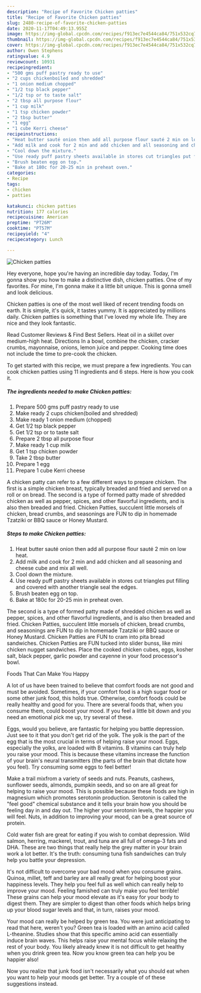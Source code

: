 ```yaml
---
description: "Recipe of Favorite Chicken patties"
title: "Recipe of Favorite Chicken patties"
slug: 2480-recipe-of-favorite-chicken-patties
date: 2020-11-17T04:49:13.955Z
image: https://img-global.cpcdn.com/recipes/f913ec7e4544ca84/751x532cq70/chicken-patties-recipe-main-photo.jpg
thumbnail: https://img-global.cpcdn.com/recipes/f913ec7e4544ca84/751x532cq70/chicken-patties-recipe-main-photo.jpg
cover: https://img-global.cpcdn.com/recipes/f913ec7e4544ca84/751x532cq70/chicken-patties-recipe-main-photo.jpg
author: Owen Stephens
ratingvalue: 4.9
reviewcount: 10931
recipeingredient:
- "500 gms puff pastry ready to use"
- "2 cups chickenboiled and shredded"
- "1 onion medium chopped"
- "1/2 tsp black pepper"
- "1/2 tsp or to taste salt"
- "2 tbsp all purpose flour"
- "1 cup milk"
- "1 tsp chicken powder"
- "2 tbsp butter"
- "1 egg"
- "1 cube Kerri cheese"
recipeinstructions:
- "Heat butter sauté onion then add all purpose flour sauté 2 min on low heat."
- "Add milk and cook for 2 min and add chicken and all seasoning and cheese cube and mix all well."
- "Cool down the mixture."
- "Use ready puff pastry sheets available in stores cut triangles put filling and covered with another triangle seal the edges."
- "Brush beaten egg on top."
- "Bake at 180c for 20-25 min in preheat oven."
categories:
- Recipe
tags:
- chicken
- patties

katakunci: chicken patties 
nutrition: 177 calories
recipecuisine: American
preptime: "PT26M"
cooktime: "PT57M"
recipeyield: "4"
recipecategory: Lunch

---
```



![Chicken patties](https://img-global.cpcdn.com/recipes/f913ec7e4544ca84/751x532cq70/chicken-patties-recipe-main-photo.jpg)

Hey everyone, hope you're having an incredible day today. Today, I'm gonna show you how to make a distinctive dish, chicken patties. One of my favorites. For mine, I'm gonna make it a little bit unique. This is gonna smell and look delicious.

Chicken patties is one of the most well liked of recent trending foods on earth. It is simple, it's quick, it tastes yummy. It is appreciated by millions daily. Chicken patties is something that I've loved my whole life. They are nice and they look fantastic.

Read Customer Reviews &amp; Find Best Sellers. Heat oil in a skillet over medium-high heat. Directions In a bowl, combine the chicken, cracker crumbs, mayonnaise, onions, lemon juice and pepper. Cooking time does not include the time to pre-cook the chicken.


To get started with this recipe, we must prepare a few ingredients. You can cook chicken patties using 11 ingredients and 6 steps. Here is how you cook it.

<!--inarticleads1-->

##### The ingredients needed to make Chicken patties:

1. Prepare 500 gms puff pastry ready to use
1. Make ready 2 cups chicken(boiled and shredded)
1. Make ready 1 onion medium (chopped)
1. Get 1/2 tsp black pepper
1. Get 1/2 tsp or to taste salt
1. Prepare 2 tbsp all purpose flour
1. Make ready 1 cup milk
1. Get 1 tsp chicken powder
1. Take 2 tbsp butter
1. Prepare 1 egg
1. Prepare 1 cube Kerri cheese


A chicken patty can refer to a few different ways to prepare chicken. The first is a simple chicken breast, typically breaded and fried and served on a roll or on bread. The second is a type of formed patty made of shredded chicken as well as pepper, spices, and other flavorful ingredients, and is also then breaded and fried. Chicken Patties, succulent little morsels of chicken, bread crumbs, and seasonings are FUN to dip in homemade Tzatziki or BBQ sauce or Honey Mustard. 

<!--inarticleads2-->

##### Steps to make Chicken patties:

1. Heat butter sauté onion then add all purpose flour sauté 2 min on low heat.
1. Add milk and cook for 2 min and add chicken and all seasoning and cheese cube and mix all well.
1. Cool down the mixture.
1. Use ready puff pastry sheets available in stores cut triangles put filling and covered with another triangle seal the edges.
1. Brush beaten egg on top.
1. Bake at 180c for 20-25 min in preheat oven.


The second is a type of formed patty made of shredded chicken as well as pepper, spices, and other flavorful ingredients, and is also then breaded and fried. Chicken Patties, succulent little morsels of chicken, bread crumbs, and seasonings are FUN to dip in homemade Tzatziki or BBQ sauce or Honey Mustard. Chicken Patties are FUN to cram into pita bread sandwiches. Chicken Patties are FUN tucked into slider bunss, like mini chicken nugget sandwiches. Place the cooked chicken cubes, eggs, kosher salt, black pepper, garlic powder and cayenne in your food processor&#39;s bowl. 

Foods That Can Make You Happy


A lot of us have been trained to believe that comfort foods are not good and must be avoided. Sometimes, if your comfort food is a high sugar food or some other junk food, this holds true. Otherwise, comfort foods could be really healthy and good for you. There are several foods that, when you consume them, could boost your mood. If you feel a little bit down and you need an emotional pick me up, try several of these.

Eggs, would you believe, are fantastic for helping you battle depression. Just see to it that you don't get rid of the yolk. The yolk is the part of the egg that is the most crucial in terms of helping raise your mood. Eggs, especially the yolks, are loaded with B vitamins. B vitamins can truly help you raise your mood. This is because these vitamins increase the function of your brain's neural transmitters (the parts of the brain that dictate how you feel). Try consuming some eggs to feel better!

Make a trail mixfrom a variety of seeds and nuts. Peanuts, cashews, sunflower seeds, almonds, pumpkin seeds, and so on are all great for helping to raise your mood. This is possible because these foods are high in magnesium which promotes serotonin production. Serotonin is called the "feel good" chemical substance and it tells your brain how you should be feeling day in and day out. The higher your serotonin levels, the happier you will feel. Nuts, in addition to improving your mood, can be a great source of protein.

Cold water fish are great for eating if you wish to combat depression. Wild salmon, herring, mackerel, trout, and tuna are all full of omega-3 fats and DHA. These are two things that really help the grey matter in your brain work a lot better. It's the truth: consuming tuna fish sandwiches can truly help you battle your depression. 

It's not difficult to overcome your bad mood when you consume grains. Quinoa, millet, teff and barley are all really great for helping boost your happiness levels. They help you feel full as well which can really help to improve your mood. Feeling famished can truly make you feel terrible! These grains can help your mood elevate as it's easy for your body to digest them. They are simpler to digest than other foods which helps bring up your blood sugar levels and that, in turn, raises your mood.

Your mood can really be helped by green tea. You were just anticipating to read that here, weren't you? Green tea is loaded with an amino acid called L-theanine. Studies show that this specific amino acid can essentially induce brain waves. This helps raise your mental focus while relaxing the rest of your body. You likely already knew it is not difficult to get healthy when you drink green tea. Now you know green tea can help you be happier also!

Now you realize that junk food isn't necessarily what you should eat when you want to help your moods get better. Try  a  couple of  of  these  suggestions  instead.

